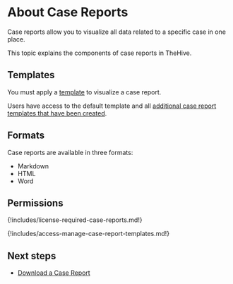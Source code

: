# About Case Reports

Case reports allow you to visualize all data related to a specific case in one place.

This topic explains the components of case reports in TheHive.

## Templates

You must apply a [template](../../../../organization/configure-organization/manage-templates/case-report-templates/about-case-report-templates.md) to visualize a case report.

Users have access to the default template and all [additional case report templates that have been created](../../../../organization/configure-organization/manage-templates/case-report-templates/create-a-case-report-template.md).

## Formats

Case reports are available in three formats:

* Markdown
* HTML
* Word

## Permissions

{!includes/license-required-case-reports.md!}

{!includes/access-manage-case-report-templates.md!}

<h2>Next steps</h2>

* [Download a Case Report](download-a-case-report.md)